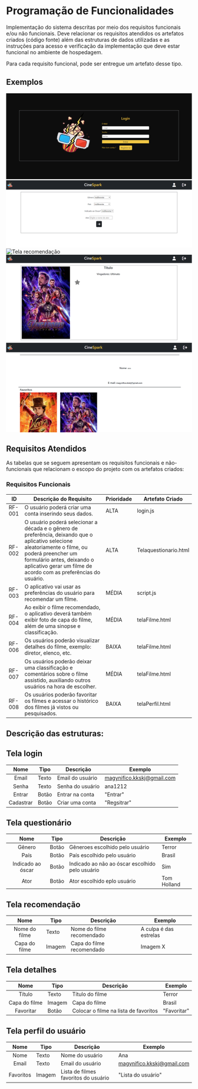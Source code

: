 # Programação de Funcionalidades

Implementação do sistema descritas por meio dos requisitos funcionais e/ou não funcionais. Deve relacionar os requisitos atendidos os artefatos criados (código fonte) além das estruturas de dados utilizadas e as instruções para acesso e verificação da implementação que deve estar funcional no ambiente de hospedagem.

Para cada requisito funcional, pode ser entregue um artefato desse tipo.
## Exemplos 

![Tela de login](img/telaLoginapp.png)
![Tela questionário](img/telaQusetionarioapp.png)
![Tela recomendação](img/telaRecomendaçaoapp.png)
![Tela detalhes](img/telaDetalhesapp.png)
![Tela Perfil do usuário](img/telaperfilapp.png)

## Requisitos Atendidos

As tabelas que se seguem apresentam os requisitos funcionais e não-funcionais que relacionam o escopo do projeto com os artefatos criados:

### Requisitos Funcionais

|ID    | Descrição do Requisito  | Prioridade | Artefato Criado |
|------|-----------------------------------------|----| ----|
|RF-001| O usuário poderá criar uma  conta inserindo seus dados. | ALTA | login.js |
|RF-002| O usuário poderá selecionar a década e o gênero de preferência, deixando que o aplicativo selecione aleatoriamente o filme, ou poderá preencher um formulário antes, deixando o aplicativo gerar um filme de acordo com as preferências do usuário. | ALTA | Telaquestionario.html |
|RF-003| O aplicativo vai usar as preferências do usuário para recomendar um filme. | MÉDIA | script.js |
|RF-004| Ao exibir o filme recomendado, o aplicativo deverá também exibir foto de capa do filme, além de uma sinopse e classificação. | MÉDIA | telaFilme.html |
|RF-006| Os usuários poderão visualizar detalhes do filme, exemplo: diretor, elenco, etc. | BAIXA | telaFilme.html |
|RF-007| Os usuários poderão deixar uma classificação e comentários sobre o filme assistido, auxiliando outros usuários na hora de escolher. | MÉDIA | telaFilme.html |
|RF-008| Os usuários poderão favoritar os filmes e acessar o histórico dos filmes já vistos ou pesquisados. | BAIXA | telaPerfil.html |

## Descrição das estruturas:


## Tela login
|  **Nome**      | **Tipo**          | **Descrição**                             | **Exemplo**                                    |
|:--------------:|-------------------|-------------------------------------------|------------------------------------------------|
| Email          | Texto             | Email do usuário                          | magynifico.kkskj@gmail.com                     |
| Senha          | Texto             | Senha do usuário                          | ana1212                                        |
| Entrar         | Botão             | Entrar na conta                           | "Entrar"                                       |
| Cadastrar      | Botão             | Criar uma conta                           | "Regsitrar"                                    |

## Tela questionário
|  **Nome**          | **Tipo**          | **Descrição**                                     | **Exemplo**                                    |
|:------------------:|-------------------|---------------------------------------------------|------------------------------------------------|
| Gênero             | Botão             | Gêneroes escolhido pelo usuário                   | Terror                                         |
| País               | Botão             | País escolhido pelo usuário                       | Brasil                                         |
| Indicado ao óscar  | Botão             | Indicado ao não ao óscar  escolhido pelo usuário  | Sim                                            |
| Ator               | Botão             | Ator escolhido eplo usuário                       | Tom Holland                                    |

## Tela recomendação
|  **Nome**          | **Tipo**          | **Descrição**                                     | **Exemplo**                                    |
|:------------------:|-------------------|---------------------------------------------------|------------------------------------------------|
| Nome do filme      | Texto             | Nome do filme recomendado                         | A culpa é das estrelas                         |
| Capa do filme      | Imagem            | Capa do filme recomendado                         | Imagem X                                       |

## Tela detalhes
|  **Nome**          | **Tipo**          | **Descrição**                                     | **Exemplo**                                    |
|:------------------:|-------------------|---------------------------------------------------|------------------------------------------------|
| Título             | Texto             | Título do filme                                   | Terror                                         |
| Capa do filme      | Imagem            | Capa do filme                                     | Brasil                                         |
| Favoritar          | Botão             | Colocar o filme na lista de favoritos             | "Favoritar"                                    |

## Tela perfil do usuário
|  **Nome**          | **Tipo**          | **Descrição**                                     | **Exemplo**                                    |
|:------------------:|-------------------|---------------------------------------------------|------------------------------------------------|
| Nome               | Texto             | Nome do usuário                                   | Ana                                            |
| Email              | Texto             | Email do usuário                                  | magynifico.kkskj@gmail.com                     |
| Favoritos          | Imagem            | Lista de filmes favoritos do usuário              | "Lista do usuário"                             |

